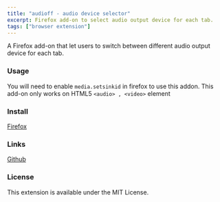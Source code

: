 ```yaml
---
title: "audioff - audio device selector"
excerpt: Firefox add-on to select audio output device for each tab.
tags: ["browser extension"]
---
```


A Firefox add-on that let users to switch between different audio output device for each tab.

### Usage

You will need to enable `media.setsinkid` in firefox to use this addon.
This add-on only works on HTML5 `<audio> , <video>` element

### Install

[Firefox](https://addons.mozilla.org/zh-TW/firefox/addon/audioff-audio-device-selector/)

### Links

[Github](https://github.com/chuang861012/audioff)

### License

This extension is available under the MIT License.
